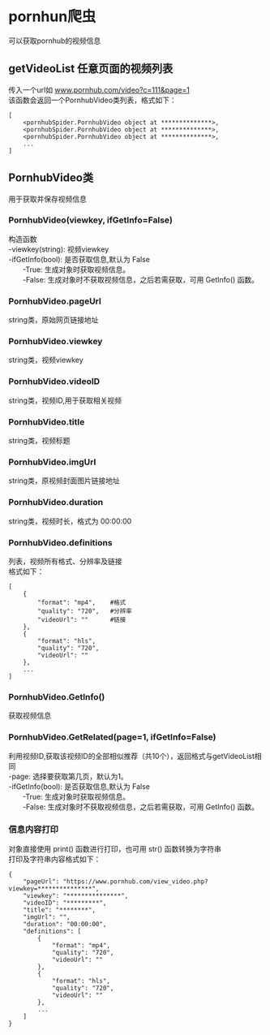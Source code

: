 # pornhun爬虫
可以获取pornhub的视频信息
## getVideoList 任意页面的视频列表
传入一个url如 www.pornhub.com/video?c=111&page=1<br>
该函数会返回一个PornhubVideo类列表，格式如下：<br>

```
[
    <pornhubSpider.PornhubVideo object at **************>,
    <pornhubSpider.PornhubVideo object at **************>,
    <pornhubSpider.PornhubVideo object at **************>,
    ...
]
```

## PornhubVideo类
用于获取并保存视频信息<br>

### PornhubVideo(viewkey, ifGetInfo=False)
构造函数<br>
-viewkey(string): 视频viewkey<br>
-ifGetInfo(bool): 是否获取信息,默认为 False<br>
&emsp;&emsp;-True: 生成对象时获取视频信息。<br>
&emsp;&emsp;-False: 生成对象时不获取视频信息，之后若需获取，可用 GetInfo() 函数。<br>

### PornhubVideo.pageUrl
string类，原始网页链接地址<br>

### PornhubVideo.viewkey
string类，视频viewkey<br>

### PornhubVideo.videoID
string类，视频ID,用于获取相关视频<br>

### PornhubVideo.title
string类，视频标题<br>

### PornhubVideo.imgUrl
string类，原视频封面图片链接地址<br>

### PornhubVideo.duration
string类，视频时长，格式为 00:00:00<br>

### PornhubVideo.definitions
列表，视频所有格式、分辨率及链接<br>
格式如下：<br>

```
[
	{
		"format": "mp4",	#格式
		"quality": "720",	#分辨率
		"videoUrl": ""		#链接
	},
	{
		"format": "hls",
		"quality": "720",
		"videoUrl": ""
	},
	...
]
```

### PornhubVideo.GetInfo()
获取视频信息<br>

### PornhubVideo.GetRelated(page=1, ifGetInfo=False)
利用视频ID,获取该视频ID的全部相似推荐（共10个），返回格式与getVideoList相同<br>
-page: 选择要获取第几页，默认为1。<br>
-ifGetInfo(bool): 是否获取信息,默认为 False<br>
&emsp;&emsp;-True: 生成对象时获取视频信息。<br>
&emsp;&emsp;-False: 生成对象时不获取视频信息，之后若需获取，可用 GetInfo() 函数。<br>

### 信息内容打印
对象直接使用 print() 函数进行打印，也可用 str() 函数转换为字符串<br>
打印及字符串内容格式如下：<br>

```
{
	"pageUrl": "https://www.pornhub.com/view_video.php?viewkey=***************",
	"viewkey": "***************",
	"videoID": "*********",
	"title": "********",
	"imgUrl": "",
	"duration": "00:00:00",
	"definitions": [
		{
			"format": "mp4",
			"quality": "720",
			"videoUrl": ""
		},
		{
			"format": "hls",
			"quality": "720",
			"videoUrl": ""
		},
		...
	]
}
```
